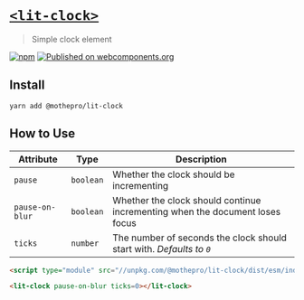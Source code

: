 # [`<lit-clock>`](https://mothepro.github.io/clock/)

> Simple clock element

[![npm](https://img.shields.io/npm/v/@mothepro/lit-clock.svg)](https://www.npmjs.com/package/@mothepro/lit-clock)
[![Published on webcomponents.org](https://img.shields.io/badge/webcomponents.org-published-blue.svg)](https://www.webcomponents.org/element/owner/my-element)

## Install

`yarn add @mothepro/lit-clock`

## How to Use

| Attribute | Type | Description |
| --------- | ---- | ----------- |
| `pause` | `boolean` | Whether the clock should be incrementing |
| `pause-on-blur` | `boolean` | Whether the clock should continue incrementing when the document loses focus |
| `ticks` | `number` | The number of seconds the clock should start with. *Defaults to `0`* |

<!--
```
<custom-element-demo>
  <template>
    <script type="module" src="//unpkg.com/@mothepro/lit-clock/dist/esm/index.js"></script>
    <script type="module" src="//unpkg.com/es-module-shims@0.4.6/dist/es-module-shims.min.js"></script>
    <script type="importmap-shim" src="demo/import-map.json"></script>
    <script type="module-shim" src="//unpkg.com/@mothepro/lit-clock/dist/esm/index.js"></script>
 
    <next-code-block></next-code-block>
  </template>
</custom-element-demo>
```
-->
```html
<script type="module" src="//unpkg.com/@mothepro/lit-clock/dist/esm/index.js"></script>

<lit-clock pause-on-blur ticks=0></lit-clock>
```
